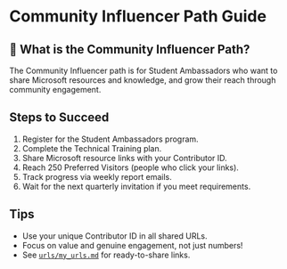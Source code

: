 # Community Influencer Path Guide

## 📝 What is the Community Influencer Path?
The Community Influencer path is for Student Ambassadors who want to share Microsoft resources and knowledge, and grow their reach through community engagement.

## **Steps to Succeed**
1. Register for the Student Ambassadors program.
2. Complete the Technical Training plan.
3. Share Microsoft resource links with your Contributor ID.
4. Reach 250 Preferred Visitors (people who click your links).
5. Track progress via weekly report emails.
6. Wait for the next quarterly invitation if you meet requirements.

## **Tips**
- Use your unique Contributor ID in all shared URLs.
- Focus on value and genuine engagement, not just numbers!
- See [`urls/my_urls.md`](../urls/my_urls.md) for ready-to-share links.
